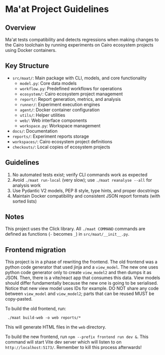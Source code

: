 # Ma'at Project Guidelines

## Overview

Ma'at tests compatibility and detects regressions when making changes to the Cairo toolchain by
running experiments on Cairo ecosystem projects using Docker containers.

## Key Structure

- `src/maat/`: Main package with CLI, models, and core functionality
  - `model.py`: Core data models
  - `workflow.py`: Predefined workflows for operations
  - `ecosystem/`: Cairo ecosystem project management
  - `report/`: Report generation, metrics, and analysis
  - `runner/`: Experiment execution engines
  - `agent/`: Docker container configuration
  - `utils/`: Helper utilities
  - `web/`: Web interface components
  - `workspace.py`: Workspace management
- `docs/`: Documentation
- `reports/`: Experiment reports storage
- `workspaces/`: Cairo ecosystem project definitions
- `checkouts/`: Local copies of ecosystem projects

## Guidelines

1. No automated tests exist; verify CLI commands work as expected
2. Avoid `./maat run-local` (very slow); use `./maat reanalyse --all` for analysis work
3. Use Pydantic V2 models, PEP 8 style, type hints, and proper docstrings
4. Maintain Docker compatibility and consistent JSON report formats (with sorted lists)

## Notes

This project uses the Click library.
All `./maat COMMAND` commands are defined as functions (`-` becomes `_`) in `src/maat/__init__.py`.

## Frontend migration

This project is in a phase of rewriting the frontend.
The old frontend was a python code generator that used jinja and a `view_model`.
The new one uses python code generator only to create `view_model2` and then dumps it as JSON.
Then, there is a vite/react app that consumes this data.
View models should differ fundamentally because the new one is going to be serialised.
Notice that new view model uses IDs for example.
DO NOT share any code between `view_model` and `view_model2`; parts that can be reused MUST be
copy-pasted.

To build the old frontend, run:

```shell
 ./maat build-web -o web reports/*
```

This will generate HTML files in the `web` directory.

To build the new frontend, run `npm --prefix frontend run dev &`. This command will start Vite dev
server which will listen to on `http://localhost:5173/`. Remember to kill this process afterwards!

